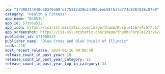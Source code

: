```yaml
---
id: "17398414840e50349d99fdf75113d29b2d490bbeb98f61fe774d828f698c07e9"
category: "Health & Fitness"
app_name: "BCBSIL"
app_id: 571088532
app_icon: https://is1-ssl.mzstatic.com/image/thumb/Purple116/v4/bf/c5/16/bfc51677-aebe-f2e0-957b-60579e245d05/AppIcon-IL-0-1x_U007emarketing-0-7-0-85-220.png/1024x1024bb.png
app_screenshot: https://is1-ssl.mzstatic.com/image/thumb/Purple123/v4/cb/65/32/cb653253-97ea-dd66-97c4-487f9f4bdd35/pr_source.png/1242x2688bb.png
publisher_id: 571088535
publisher_name: "Blue Cross and Blue Shield of Illinois"
rank: 220
most_recent_release: 2024-01-16 00:00:00
release_count_in_past_year: 10
release_count_in_past_year_category: 21
release_count_in_past_year_top_in_category: 34
---
```

